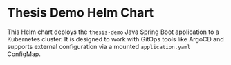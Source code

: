 # Thesis Demo Helm Chart

This Helm chart deploys the `thesis-demo` Java Spring Boot application to a Kubernetes cluster. It is designed to work with GitOps tools like ArgoCD and supports external configuration via a mounted `application.yaml` ConfigMap.